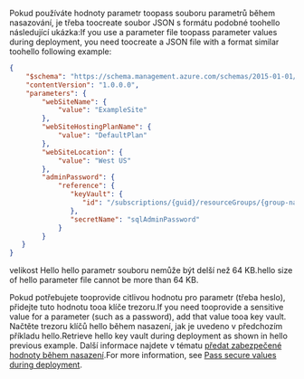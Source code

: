 <span data-ttu-id="be702-101">Pokud používáte hodnoty parametr toopass souboru parametrů během nasazování, je třeba toocreate soubor JSON s formátu podobné toohello následující ukázka:</span><span class="sxs-lookup"><span data-stu-id="be702-101">If you use a parameter file toopass parameter values during deployment, you need toocreate a JSON file with a format similar toohello following example:</span></span>

```json
{
    "$schema": "https://schema.management.azure.com/schemas/2015-01-01/deploymentParameters.json#",
    "contentVersion": "1.0.0.0",
    "parameters": {
        "webSiteName": {
            "value": "ExampleSite"
        },
        "webSiteHostingPlanName": {
            "value": "DefaultPlan"
        },
        "webSiteLocation": {
            "value": "West US"
        },
        "adminPassword": {
            "reference": {
               "keyVault": {
                  "id": "/subscriptions/{guid}/resourceGroups/{group-name}/providers/Microsoft.KeyVault/vaults/{vault-name}"
               }, 
               "secretName": "sqlAdminPassword" 
            }   
        }
   }
}
```

<span data-ttu-id="be702-102">velikost Hello hello parametr souboru nemůže být delší než 64 KB.</span><span class="sxs-lookup"><span data-stu-id="be702-102">hello size of hello parameter file cannot be more than 64 KB.</span></span>

<span data-ttu-id="be702-103">Pokud potřebujete tooprovide citlivou hodnotu pro parametr (třeba heslo), přidejte tuto hodnotu tooa klíče trezoru.</span><span class="sxs-lookup"><span data-stu-id="be702-103">If you need tooprovide a sensitive value for a parameter (such as a password), add that value tooa key vault.</span></span> <span data-ttu-id="be702-104">Načtěte trezoru klíčů hello během nasazení, jak je uvedeno v předchozím příkladu hello.</span><span class="sxs-lookup"><span data-stu-id="be702-104">Retrieve hello key vault during deployment as shown in hello previous example.</span></span> <span data-ttu-id="be702-105">Další informace najdete v tématu [předat zabezpečené hodnoty během nasazení](../articles/azure-resource-manager/resource-manager-keyvault-parameter.md).</span><span class="sxs-lookup"><span data-stu-id="be702-105">For more information, see [Pass secure values during deployment](../articles/azure-resource-manager/resource-manager-keyvault-parameter.md).</span></span> 


